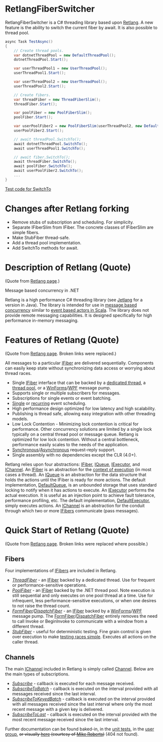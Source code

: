 # RetlangFiberSwitcher

RetlangFiberSwitcher is a C# threading library based upon [Retlang](https://code.google.com/archive/p/retlang/). A new feature is the ability to switch the current fiber by await. It is also possible to thread pool.

```csharp
async Task TestAsync()
{
    // Create thread pools.
    var dotnetThreadPool = new DefaultThreadPool();
    dotnetThreadPool.Start();

    var userThreadPool1 = new UserThreadPool();
    userThreadPool1.Start();

    var userThreadPool2 = new UserThreadPool();
    userThreadPool2.Start();

    // Create fibers.
    var threadFiber = new ThreadFiberSlim();
    threadFiber.Start();

    var poolFiber = new PoolFiberSlim();
    poolFiber.Start();

    var userPoolFiber2 = new PoolFiberSlim(userThreadPool2, new DefaultExecutor());
    userPoolFiber2.Start();

    // await threadPool.SwitchTo();
    await dotnetThreadPool.SwitchTo();
    await userThreadPool1.SwitchTo();

    // await fiber.SwitchTo();
    await threadFiber.SwitchTo();
    await poolFiber.SwitchTo();
    await userPoolFiber2.SwitchTo();
    ...
}
```

[Test code for SwitchTo](https://github.com/github-tosh/RetlangFiberSwitcher/blob/master/src/RetlangTests/SwitchToTests.cs)

# Changes after Retlang forking #

* Remove stubs of subscription and scheduling. For simplicity.
* Separate IFiberSlim from IFiber. The concrete classes of IFiberSlim are simple fibers.
* Make StubFiber thread-safe.
* Add a thread pool implementation.
* Add SwitchTo methods for await.

# Description of Retlang (Quote) #
(Quote from [Retlang page](https://code.google.com/archive/p/retlang/).)

Message based concurrency in .NET

Retlang is a high performance C# threading library (see [Jetlang](http://code.google.com/p/jetlang/) for a version in Java).  The library is intended for use in [message based concurrency](http://en.wikipedia.org/wiki/Message_passing) similar to [event based actors in Scala](http://lamp.epfl.ch/~phaller/doc/haller07actorsunify.pdf).  The library does not provide remote messaging capabilities. It is designed specifically for high performance in-memory messaging.

# Features of Retlang (Quote) #
(Quote from [Retlang page](https://code.google.com/archive/p/retlang/). Broken links were replaced.)

All messages to a particular [IFiber](https://github.com/github-tosh/RetlangFiberSwitcher/blob/master/src/Retlang/Fibers/IFiber.cs) are delivered sequentially. Components can easily keep state without synchronizing data access or worrying about thread races.
  * Single [IFiber](https://github.com/github-tosh/RetlangFiberSwitcher/blob/master/src/Retlang/Fibers/IFiber.cs) interface that can be backed by a [dedicated thread](https://github.com/github-tosh/RetlangFiberSwitcher/blob/master/src/Retlang/Fibers/ThreadFiber.cs), a [thread pool](https://github.com/github-tosh/RetlangFiberSwitcher/blob/master/src/Retlang/Fibers/PoolFiber.cs), or a [WinForms](https://github.com/github-tosh/RetlangFiberSwitcher/blob/master/src/Retlang/Fibers/FormFiber.cs)/[WPF](https://github.com/github-tosh/RetlangFiberSwitcher/blob/master/src/Retlang/Fibers/DispatcherFiber.cs) message pump.
  * Supports single or multiple subscribers for messages.
  * Subscriptions for single events or event batching.
  * [Single](https://github.com/github-tosh/RetlangFiberSwitcher/blob/master/src/Retlang/Core/IScheduler.cs#L16) or [recurring](https://github.com/github-tosh/RetlangFiberSwitcher/blob/master/src/Retlang/Core/IScheduler.cs#L25) event scheduling.
  * High performance design optimized for low latency and high scalability.
  * Publishing is thread safe, allowing easy integration with other threading models.
  * Low Lock Contention - Minimizing lock contention is critical for performance. Other concurrency solutions are limited by a single lock typically on a central thread pool or message queue. Retlang is optimized for low lock contention. Without a central bottleneck, performance easily scales to the needs of the application.
  * [Synchronous](https://github.com/github-tosh/RetlangFiberSwitcher/blob/master/src/Retlang/Channels/RequestReplyChannel.cs)/[Asynchronous](https://github.com/github-tosh/RetlangFiberSwitcher/blob/master/src/RetlangTests/Channels/ChannelTests.cs#L171) request-reply support.
  * Single assembly with no dependencies except the CLR (4.0+).

Retlang relies upon four abstractions: [IFiber](https://github.com/github-tosh/RetlangFiberSwitcher/blob/master/src/Retlang/Fibers/IFiber.cs),
[IQueue](https://github.com/github-tosh/RetlangFiberSwitcher/blob/master/src/Retlang/Core/IQueue.cs),  [IExecutor](https://github.com/github-tosh/RetlangFiberSwitcher/blob/master/src/Retlang/Core/IExecutor.cs), and [IChannel](https://github.com/github-tosh/RetlangFiberSwitcher/blob/master/src/Retlang/Channels/IChannel.cs).  An [IFiber](https://github.com/github-tosh/RetlangFiberSwitcher/blob/master/src/Retlang/Fibers/IFiber.cs) is an abstraction for the [context of execution](http://en.wikipedia.org/wiki/Context_switch) (in most cases a thread).  An [IQueue](https://github.com/github-tosh/RetlangFiberSwitcher/blob/master/src/Retlang/Core/IQueue.cs) is an abstraction for the data structure that holds the actions until the IFiber is ready for more actions.  The default implementation, [DefaultQueue](https://github.com/github-tosh/RetlangFiberSwitcher/blob/master/src/Retlang/Core/DefaultQueue.cs), is an unbounded storage that uses standard locking to notify when it has actions to execute.  An [IExecutor](https://github.com/github-tosh/RetlangFiberSwitcher/blob/master/src/Retlang/Core/IExecutor.cs) performs the actual execution.  It is useful as an injection point to achieve fault tolerance, performance profiling, etc.  The default implementation, [DefaultExecutor](https://github.com/github-tosh/RetlangFiberSwitcher/blob/master/src/Retlang/Core/DefaultExecutor.cs), simply executes actions.  An [IChannel](https://github.com/github-tosh/RetlangFiberSwitcher/blob/master/src/Retlang/Channels/IChannel.cs) is an abstraction for the conduit through which two or more [IFibers](https://github.com/github-tosh/RetlangFiberSwitcher/blob/master/src/Retlang/Fibers/IFiber.cs) communicate (pass messages).

# Quick Start of Retlang (Quote) #
(Quote from [Retlang page](https://code.google.com/archive/p/retlang/). Broken links were replaced where possible.)

## Fibers ##
Four implementations of [IFibers](https://github.com/github-tosh/RetlangFiberSwitcher/blob/master/src/Retlang/Fibers/IFiber.cs) are included in Retlang.
  * _[ThreadFiber](https://github.com/github-tosh/RetlangFiberSwitcher/blob/master/src/Retlang/Fibers/ThreadFiber.cs)_ - an [IFiber](https://github.com/github-tosh/RetlangFiberSwitcher/blob/master/src/Retlang/Fibers/IFiber.cs) backed by a dedicated thread.  Use for frequent or performance-sensitive operations.
  * _[PoolFiber](https://github.com/github-tosh/RetlangFiberSwitcher/blob/master/src/Retlang/Fibers/PoolFiber.cs)_ - an [IFiber](https://github.com/github-tosh/RetlangFiberSwitcher/blob/master/src/Retlang/Fibers/IFiber.cs) backed by the .NET thread pool.  Note execution is still sequential and only executes on one pool thread at a time.  Use for infrequent, less performance-sensitive executions, or when one desires to not raise the thread count.
  * _[FormFiber](https://github.com/github-tosh/RetlangFiberSwitcher/blob/master/src/Retlang/Fibers/FormFiber.cs)/[DispatchFiber](https://github.com/github-tosh/RetlangFiberSwitcher/blob/master/src/Retlang/Fibers/DispatcherFiber.cs)_ - an [IFiber](https://github.com/github-tosh/RetlangFiberSwitcher/blob/master/src/Retlang/Fibers/IFiber.cs) backed by a [WinForms](https://github.com/github-tosh/RetlangFiberSwitcher/blob/master/src/Retlang/Fibers/FormFiber.cs)/[WPF](https://github.com/github-tosh/RetlangFiberSwitcher/blob/master/src/Retlang/Fibers/DispatcherFiber.cs) message pump.  The [FormFiber](https://github.com/github-tosh/RetlangFiberSwitcher/blob/master/src/Retlang/Fibers/FormFiber.cs)/[DispatchFiber](https://github.com/github-tosh/RetlangFiberSwitcher/blob/master/src/Retlang/Fibers/DispatcherFiber.cs) entirely removes the need to call Invoke or BeginInvoke to communicate with a window from a different thread.
  * _[StubFiber](https://github.com/github-tosh/RetlangFiberSwitcher/blob/master/src/Retlang/Fibers/StubFiber.cs)_ - useful for deterministic testing.  Fine grain control is given over execution to make [testing races simple](http://grahamnash.blogspot.com/2010/01/stubfiber-how-to-deterministically-test_16.html).  Executes all actions on the caller thread.

## Channels ##
The main [IChannel](https://github.com/github-tosh/RetlangFiberSwitcher/blob/master/src/Retlang/Channels/IChannel.cs) included in Retlang is simply called [Channel](https://github.com/github-tosh/RetlangFiberSwitcher/blob/master/src/Retlang/Channels/Channel.cs).  Below are the main types of subscriptions.
  * _[Subscribe](https://github.com/github-tosh/RetlangFiberSwitcher/blob/master/src/Retlang/Channels/ISubscriber.cs#L19)_ - callback is executed for each message received.
  * _[SubscribeToBatch](https://github.com/github-tosh/RetlangFiberSwitcher/blob/master/src/Retlang/Channels/ISubscriber.cs#L29)_ - callback is executed on the interval provided with all messages received since the last interval.
  * _[SubscribeToKeyedBatch](https://github.com/github-tosh/RetlangFiberSwitcher/blob/master/src/Retlang/Channels/ISubscriber.cs#L40)_ - callback is executed on the interval provided with all messages received since the last interval where only the most recent message with a given key is delivered.
  * _[SubscribeToLast](https://github.com/github-tosh/RetlangFiberSwitcher/blob/master/src/Retlang/Channels/ISubscriber.cs#L50)_ - callback is executed on the interval provided with the most recent message received since the last interval.

Further documentation can be found baked-in, in the [unit tests](https://github.com/github-tosh/RetlangFiberSwitcher/tree/master/src/RetlangTests), in the [user group](http://groups.google.com/group/retlang-dev), ~~or visually [here](http://dl.dropbox.com/u/2053101/Retlang%20and%20Jetlang.mov) (courtesy of [Mike Roberts](http://mikebroberts.com/))~~ (404 not found).
